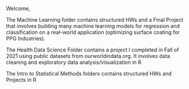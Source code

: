 Welcome,

The Machine Learning folder contains structured HWs and a Final Project that involves building many machine learning models for regression and classification on a real-world application (optimizing surface coating for PPG Industries).

The Health Data Science Folder contains a project I completed in Fall of 2021 using public datasets from ourworldindata.org. It involves data cleaning and exploratory data analysis/visualization in R

The Intro to Statistical Methods folders contains structured HWs and Projects in R